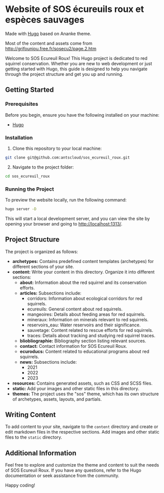 # Website of  SOS écureuils roux et espèces sauvages

Made with [Hugo](https://gohugo.io/) based on Ananke theme.

Most of the content and assets come from http://grifouniou.free.fr/sosecu2/page.2.htm


Welcome to SOS Ecureuil Roux! This Hugo project is dedicated to red squirrel conservation. Whether you are new to web development or just getting started with Hugo, this guide is designed to help you navigate through the project structure and get you up and running.

## Getting Started

### Prerequisites

Before you begin, ensure you have the following installed on your machine:

- [Hugo](https://gohugo.io/getting-started/installing/)

### Installation

1. Clone this repository to your local machine:

```bash
git clone git@github.com:antscloud/sos_ecureuil_roux.git
```

2. Navigate to the project folder:

```bash
cd sos_ecureuil_roux
```

### Running the Project

To preview the website locally, run the following command:

```bash
hugo server -D
```

This will start a local development server, and you can view the site by opening your browser and going to [http://localhost:1313/](http://localhost:1313/).

## Project Structure

The project is organized as follows:

- **archetypes:** Contains predefined content templates (archetypes) for different sections of your site.
- **content:** Write your content in this directory. Organize it into different sections:
  - **about:** Information about the red squirrel and its conservation efforts.
  - **articles:** Subsections include:
    - corridors: Information about ecological corridors for red squirrels.
    - ecureuils: General content about red squirrels.
    - mangeoires: Details about feeding areas for red squirrels.
    - mineraux: Information on minerals relevant to red squirrels.
    - reservoirs_eau: Water reservoirs and their significance.
    - sauvetage: Content related to rescue efforts for red squirrels.
    - traces: Details about tracking and studying red squirrel traces.
  - **bliobliographie:** Bibliography section listing relevant sources.
  - **contact:** Contact information for SOS Ecureuil Roux.
  - **ecuroducs:** Content related to educational programs about red squirrels.
  - **news:** Subsections include:
    - 2021
    - 2022
    - 2023
- **resources:** Contains generated assets, such as CSS and SCSS files.
- **static:** Add your images and other static files in this directory.
- **themes:** The project uses the "sos" theme, which has its own structure of archetypes, assets, layouts, and partials.

## Writing Content

To add content to your site, navigate to the `content` directory and create or edit markdown files in the respective sections. Add images and other static files to the `static` directory.

## Additional Information

Feel free to explore and customize the theme and content to suit the needs of SOS Ecureuil Roux. If you have any questions, refer to the Hugo documentation or seek assistance from the community.

Happy coding!
